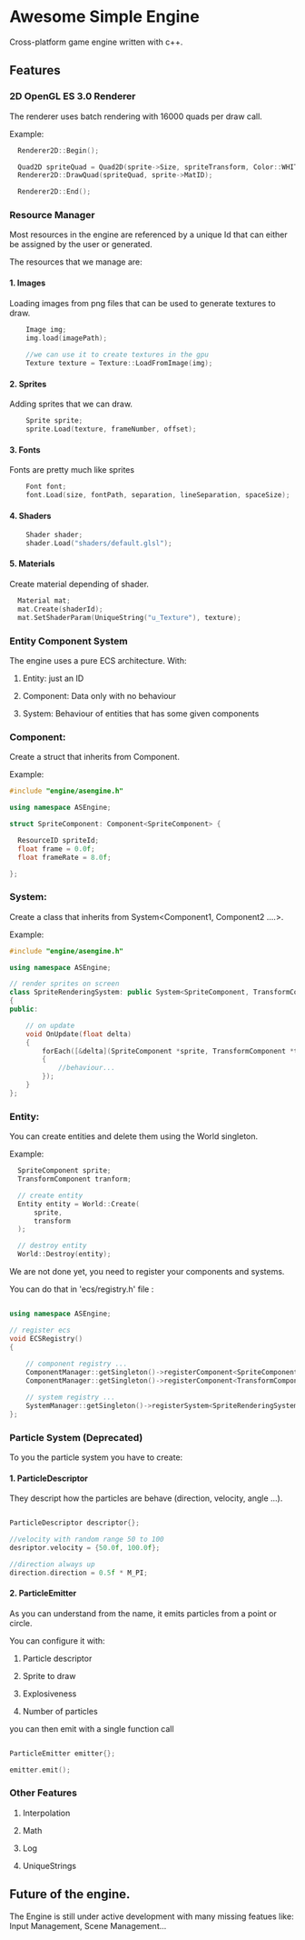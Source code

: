 # Awesome Simple Engine

Cross-platform game engine written with c++.

## Features


### 2D OpenGL ES 3.0 Renderer

The renderer uses batch rendering with 16000 quads per draw call.

Example:
````cpp
  Renderer2D::Begin();

  Quad2D spriteQuad = Quad2D(sprite->Size, spriteTransform, Color::WHITE(), sprite->Frame, sprite->Frames, 0.0f, 1.0f);
  Renderer2D::DrawQuad(spriteQuad, sprite->MatID);

  Renderer2D::End();
````

### Resource Manager

Most resources in the engine are referenced by a unique Id that can either be assigned by the user or generated.


The resources that we manage are:


#### 1. Images

Loading images from png files that can be used to generate textures to draw.

````cpp
    Image img;
    img.load(imagePath);
    
    //we can use it to create textures in the gpu
    Texture texture = Texture::LoadFromImage(img);
````


#### 2. Sprites

Adding sprites that we can draw.

````cpp
    Sprite sprite;
    sprite.Load(texture, frameNumber, offset);
````

#### 3. Fonts

Fonts are pretty much like sprites

````cpp
    Font font;
    font.Load(size, fontPath, separation, lineSeparation, spaceSize);
````

#### 4. Shaders

````cpp
    Shader shader;
    shader.Load("shaders/default.glsl");
````

#### 5. Materials

Create material depending of shader.

````cpp
  Material mat;
  mat.Create(shaderId);
  mat.SetShaderParam(UniqueString("u_Texture"), texture);
````

### Entity Component System

The engine uses a pure ECS architecture. With:

1. Entity: just an ID

2. Component: Data only with no behaviour

3. System: Behaviour of entities that has some given components

### Component:

Create a struct that inherits from Component.

Example:

````cpp
#include "engine/asengine.h"

using namespace ASEngine;

struct SpriteComponent: Component<SpriteComponent> {

  ResourceID spriteId;
  float frame = 0.0f;
  float frameRate = 8.0f;

};
````

### System:

Create a class that inherits from System<Component1, Component2 ....>.

Example:
````cpp
#include "engine/asengine.h"

using namespace ASEngine;

// render sprites on screen
class SpriteRenderingSystem: public System<SpriteComponent, TransformComponent>
{
public:

    // on update
    void OnUpdate(float delta)
    {
        forEach([&delta](SpriteComponent *sprite, TransformComponent *transform)
        {
            //behaviour...
        });
    }
};
````

### Entity:

You can create entities and delete them using the World singleton.

Example:
````cpp
  SpriteComponent sprite;
  TransformComponent tranform;

  // create entity
  Entity entity = World::Create(
      sprite,
      transform
  );

  // destroy entity
  World::Destroy(entity);
````



We are not done yet, you need to register your components and systems.

You can do that in 'ecs/registry.h' file :

````cpp

using namespace ASEngine;

// register ecs
void ECSRegistry()
{
    
    // component registry ...
    ComponentManager::getSingleton()->registerComponent<SpriteComponent>(UniqueString("Sprite"));
    ComponentManager::getSingleton()->registerComponent<TransformComponent>(UniqueString("Transform"));

    // system registry ...
    SystemManager::getSingleton()->registerSystem<SpriteRenderingSystem>();
};

````

### Particle System (Deprecated)

To you the particle system you have to create:

#### 1. ParticleDescriptor

They descript how the particles are behave (direction, velocity, angle ...).

````cpp

ParticleDescriptor descriptor{};

//velocity with random range 50 to 100
desriptor.velocity = {50.0f, 100.0f};

//direction always up
direction.direction = 0.5f * M_PI;


````

#### 2. ParticleEmitter

As you can understand from the name, it emits particles from a point or circle.

You can configure it with:

1. Particle descriptor

2. Sprite to draw

3. Explosiveness

4. Number of particles 

you can then emit with a single function call

````cpp

ParticleEmitter emitter{};

emitter.emit();

````

### Other Features

1. Interpolation

2. Math

3. Log

4. UniqueStrings


## Future of the engine.

The Engine is still under active development with many missing featues like: Input Management, Scene Management...